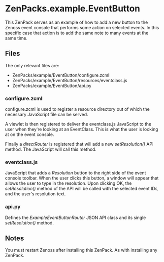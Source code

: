 # ZenPacks.example.EventButton

This ZenPack serves as an example of how to add a new button to the Zenoss event console that performs some action on selected events. In this specific case that action is to add the same note to many events at the same time.

## Files

The only relevant files are:

 * ZenPacks/example/EventButton/configure.zcml
 * ZenPacks/example/EventButton/resources/eventclass.js
 * ZenPacks/example/EventButton/api.py

### configure.zcml

configure.zcml is used to register a resource directory out of which the necessary JavaScript file can be served.

A viewlet is then registered to deliver the eventclass.js JavaScript to the user when they're looking at an EventClass. This is what the user is looking at on the event console.

Finally a *directRouter* is registered that will add a new *setResolution()* API method. The JavaScript will call this method.

### eventclass.js

JavaScript that adds a *Resolution* button to the right side of the event console toolbar. When the user clicks this button, a window will appear that allows the user to type in the resolution. Upon clicking OK, the *setResolution()* method of the API will be called with the selected event IDs, and the user's resolution text.

### api.py

Defines the *ExampleEventButtonRouter* JSON API class and its single *setResolution()* method.

## Notes

You must restart Zenoss after installing this ZenPack. As with installing any ZenPack.
